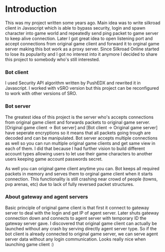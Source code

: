 # Introduction
This was my project written some years ago. Main idea was to write silkroad client in Javascript which is able to bypass security, login and spawn character into game world and repeatedly send ping packet to game server to keep alive connection. Later I got great idea to open listening port and accept connections from original game client and forward it to orginal game server making this bot work as a proxy server.
Since Silkroad Online started to lose its popularity and I got no interest into it anymore I decided to share this project to somebody who's still interested.

### Bot client
I used Security API algorithm written by PushEDX and rewrited it in Javascript. I worked with vSRO version but this project can be reconfigured to work with other versions of SRO.

### Bot server
The greatest idea of this project is the server who's accepts connections from original game client and forwards packets to original game server. [Original game client -> Bot server] and [Bot client -> Original game server] have seperate encryptions so it means that all packets going trough are decoded and can be manipulated.
Bot server accepts multiple connections as well so you can run multiple original game clients and get same view in each of them. I did that because I had further vision to build different account types allowing users to let use their game characters to another users keeping game account passwords secret.

As well you can original game client anytime you can. Bot keeps all required packets in memory and serves them to orginal game client when it starts connection.
This functionality is still crashing near crowd of people (towns, pvp arenas, etc) due to lack of fully reversed packet structures.

### About gateway and agent servers
Basic principle of original game client is that first it connect to gateway server to deal with the login and get IP of agent server. Later shuts gateway connection down and connects to agent server with temporary ID the gateway server gave.
I discovered that original game client can actually be launched without any crash by serving directly agent server type. So if the bot client is already connected to original game server, we can serve agent server data without any login communication. Looks really nice when launching game client :)

